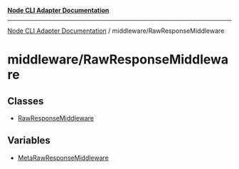 [**Node CLI Adapter Documentation**](../../README.md)

***

[Node CLI Adapter Documentation](../../README.md) / middleware/RawResponseMiddleware

# middleware/RawResponseMiddleware

## Classes

- [RawResponseMiddleware](classes/RawResponseMiddleware.md)

## Variables

- [MetaRawResponseMiddleware](variables/MetaRawResponseMiddleware.md)
